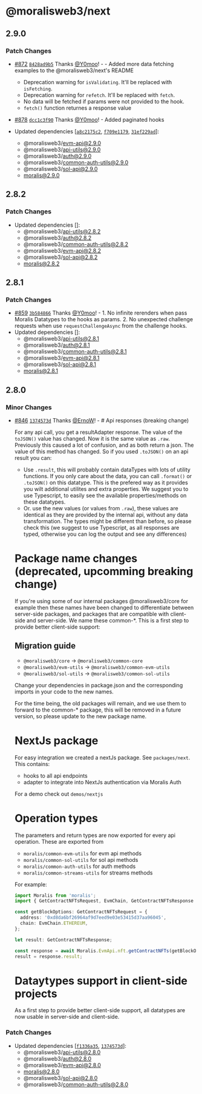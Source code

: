 # @moralisweb3/next

## 2.9.0

### Patch Changes

- [#872](https://github.com/MoralisWeb3/Moralis-JS-SDK/pull/872) [`8428ad9b5`](https://github.com/MoralisWeb3/Moralis-JS-SDK/commit/8428ad9b5f370a9e8d27ff5645ef5124672be6dd) Thanks [@Y0moo](https://github.com/Y0moo)! - - Added more data fetching examples to the @moralisweb3/next's README

  - Deprecation warning for `isValidating`. It'll be replaced with `isFetching`.
  - Deprecation warning for `refetch`. It'll be replaced with `fetch`.
  - No data will be fetched if params were not provided to the hook.
  - `fetch()` function returnes a response value

- [#878](https://github.com/MoralisWeb3/Moralis-JS-SDK/pull/878) [`dcc1c3f90`](https://github.com/MoralisWeb3/Moralis-JS-SDK/commit/dcc1c3f90c262f2764701fdb1c971aa3188a3cdf) Thanks [@Y0moo](https://github.com/Y0moo)! - Added paginated hooks

- Updated dependencies [[`a8c2175c2`](https://github.com/MoralisWeb3/Moralis-JS-SDK/commit/a8c2175c2483d1de14af279da933ce3ddbe5f761), [`f709e1179`](https://github.com/MoralisWeb3/Moralis-JS-SDK/commit/f709e117975855f81391ee173b890eb033bee5fb), [`31ef229ad`](https://github.com/MoralisWeb3/Moralis-JS-SDK/commit/31ef229ad13f3c92852008103567a57bc7381c4a)]:
  - @moralisweb3/evm-api@2.9.0
  - @moralisweb3/api-utils@2.9.0
  - @moralisweb3/auth@2.9.0
  - @moralisweb3/common-auth-utils@2.9.0
  - @moralisweb3/sol-api@2.9.0
  - moralis@2.9.0

## 2.8.2

### Patch Changes

- Updated dependencies []:
  - @moralisweb3/api-utils@2.8.2
  - @moralisweb3/auth@2.8.2
  - @moralisweb3/common-auth-utils@2.8.2
  - @moralisweb3/evm-api@2.8.2
  - @moralisweb3/sol-api@2.8.2
  - moralis@2.8.2

## 2.8.1

### Patch Changes

- [#859](https://github.com/MoralisWeb3/Moralis-JS-SDK/pull/859) [`3b584866`](https://github.com/MoralisWeb3/Moralis-JS-SDK/commit/3b584866114107785efd13bf1ac6ca3ebf542ff9) Thanks [@Y0moo](https://github.com/Y0moo)! - 1. No infinite rerenders when pass Moralis Datatypes to the hooks as params. 2. No unexpected challenge requests when use `requestChallengeAsync` from the challenge hooks.
- Updated dependencies []:
  - @moralisweb3/api-utils@2.8.1
  - @moralisweb3/auth@2.8.1
  - @moralisweb3/common-auth-utils@2.8.1
  - @moralisweb3/evm-api@2.8.1
  - @moralisweb3/sol-api@2.8.1
  - moralis@2.8.1

## 2.8.0

### Minor Changes

- [#846](https://github.com/MoralisWeb3/Moralis-JS-SDK/pull/846) [`1374573d`](https://github.com/MoralisWeb3/Moralis-JS-SDK/commit/1374573d183d3aba0b92e313855bde7a15542f46) Thanks [@ErnoW](https://github.com/ErnoW)! - # Api responses (breaking change)

  For any api call, you get a resultAdapter response. The value of the `toJSON()` value has changed. Now it is the same value as `.raw`. Previously this caused a lot of confusion, and as both return a json. The value of this method has changed. So if you used `.toJSON()` on an api result you can:

  - Use `.result`, this will probably contain dataTypes with lots of utility functions. If you only care about the data, you can call `.format()` or `.toJSON()` on this datatype. This is the prefered way as it provides you wilt additional utilites and extra properties. We suggest you to use Typescript, to easily see the available properties/methods on these datatypes.
  - Or. use the new values (or values from `.raw`), these values are identical as they are provided by the internal api, without any data transformation. The types might be different than before, so please check this (we suggest to use Typescript, as all responses are typed, otherwise you can log the output and see any differences)

  # Package name changes (deprecated, upcomming breaking change)

  If you're using some of our internal packages @moralisweb3/core for example then these names have been changed to differentiate between server-side packages, and packages that are compatible with client-side and server-side. We name these common-\*. This is a first step to provide better client-side support:

  ## Migration guide

  - `@moralisweb3/core` -> `@moralisweb3/common-core`
  - `@moralisweb3/evm-utils` -> `@moralisweb3/common-evm-utils`
  - `@moralisweb3/sol-utils` -> `@moralisweb3/common-sol-utils`

  Change your dependencies in package.json and the corresponding imports in your code to the new names.

  For the time being, the old packages will remain, and we use them to forward to the common-\* package, this will be removed in a future version, so please update to the new package name.

  # NextJs package

  For easy integration we created a nextJs package. See `packages/next`. This contains:

  - hooks to all api endpoints
  - adapter to integrate into NextJs authentication via Moralis Auth

  For a demo check out `demos/nextjs`

  # Operation types

  The parameters and return types are now exported for every api operation. These are exported from

  - `moralis/common-evm-utils` for evm api methods
  - `moralis/common-sol-utils` for sol api methods
  - `moralis/common-auth-utils` for auth methods
  - `moralis/common-streams-utils` for streams methods

  For example:

  ```typescript
  import Moralis from 'moralis';
  import { GetContractNFTsRequest, EvmChain, GetContractNFTsResponse } from 'moralis/common-evm-utils';

  const getBlockOptions: GetContractNFTsRequest = {
    address: '0xd8da6bf26964af9d7eed9e03e53415d37aa96045',
    chain: EvmChain.ETHEREUM,
  };

  let result: GetContractNFTsResponse;

  const response = await Moralis.EvmApi.nft.getContractNFTs(getBlockOptions);
  result = response.result;
  ```

  # Dataytypes support in client-side projects

  As a first step to provide better client-side support, all datatypes are now usable in server-side and client-side.

### Patch Changes

- Updated dependencies [[`f1336a35`](https://github.com/MoralisWeb3/Moralis-JS-SDK/commit/f1336a35fc2df2d9c7f4c1c376d0b38eb57de702), [`1374573d`](https://github.com/MoralisWeb3/Moralis-JS-SDK/commit/1374573d183d3aba0b92e313855bde7a15542f46)]:
  - @moralisweb3/api-utils@2.8.0
  - @moralisweb3/auth@2.8.0
  - @moralisweb3/evm-api@2.8.0
  - moralis@2.8.0
  - @moralisweb3/sol-api@2.8.0
  - @moralisweb3/common-auth-utils@2.8.0
